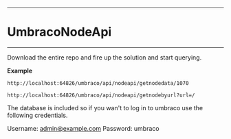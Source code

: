 ***
# UmbracoNodeApi
***

Download the entire repo and fire up the solution and start querying.

**Example**

`http://localhost:64826/umbraco/api/nodeapi/getnodedata/1070`

`http://localhost:64826/umbraco/api/nodeapi/getnodebyurl?url=/`

The database is included so if you wan't to log in to umbraco use the following credentials.

Username: admin@example.com
Password: umbraco
